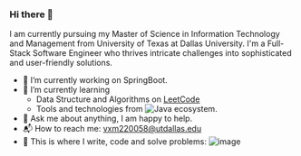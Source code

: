 ### Hi there 👋

I am currently pursuing my Master of Science in Information Technology and Management from University of Texas at Dallas University. I'm a Full-Stack Software Engineer who thrives intricate challenges into sophisticated and user-friendly solutions.

- 🔭 I’m currently working on SpringBoot.
- 🌱 I’m currently learning
  - Data Structure and Algorithms on [LeetCode](https://leetcode.com/vivekmakani2112/) 
  - Tools and technologies from ![Java](https://github.com/VivekMakani/VivekMakani/assets/59250602/1020cad1-27de-4005-aad9-0adbf61400cd) ecosystem.
- 💬 Ask me about anything, I am happy to help.
- 📬 How to reach me: vxm220058@utdallas.edu
- 💪 This is where I write, code and solve problems:
  ![![image](https://github.com/VivekMakani/VivekMakani/assets/59250602/3b880c4e-c7b2-4494-b612-2d2afea36791)
](https://leetcode.com/vivekmakani2112/)


